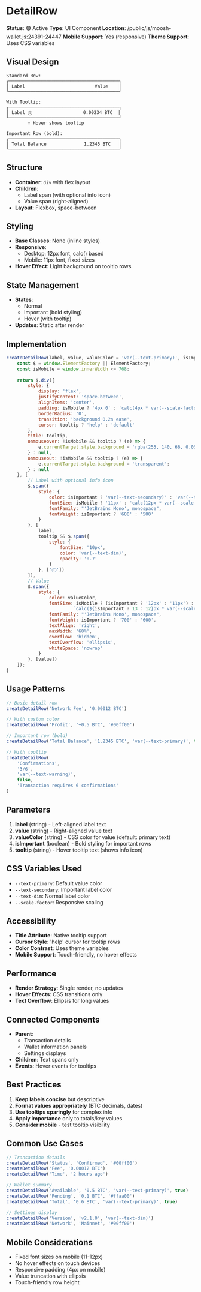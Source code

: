 # DetailRow

**Status**: 🟢 Active
**Type**: UI Component
**Location**: /public/js/moosh-wallet.js:24391-24447
**Mobile Support**: Yes (responsive)
**Theme Support**: Uses CSS variables

## Visual Design

```
Standard Row:
┌─────────────────────────────────────────┐
│ Label                          Value    │
└─────────────────────────────────────────┘

With Tooltip:
┌─────────────────────────────────────────┐
│ Label ⓘ                   0.00234 BTC  │
└─────────────────────────────────────────┘
        ↑ Hover shows tooltip

Important Row (bold):
┌─────────────────────────────────────────┐
│ Total Balance              1.2345 BTC   │
└─────────────────────────────────────────┘
```

## Structure
- **Container**: `div` with flex layout
- **Children**: 
  - Label span (with optional info icon)
  - Value span (right-aligned)
- **Layout**: Flexbox, space-between

## Styling
- **Base Classes**: None (inline styles)
- **Responsive**: 
  - Desktop: 12px font, calc() based
  - Mobile: 11px font, fixed sizes
- **Hover Effect**: Light background on tooltip rows

## State Management
- **States**: 
  - Normal
  - Important (bold styling)
  - Hover (with tooltip)
- **Updates**: Static after render

## Implementation
```javascript
createDetailRow(label, value, valueColor = 'var(--text-primary)', isImportant = false, tooltip = '') {
    const $ = window.ElementFactory || ElementFactory;
    const isMobile = window.innerWidth <= 768;
    
    return $.div({
        style: {
            display: 'flex',
            justifyContent: 'space-between',
            alignItems: 'center',
            padding: isMobile ? '4px 0' : 'calc(4px * var(--scale-factor)) 0',
            borderRadius: '0',
            transition: 'background 0.2s ease',
            cursor: tooltip ? 'help' : 'default'
        },
        title: tooltip,
        onmouseover: !isMobile && tooltip ? (e) => {
            e.currentTarget.style.background = 'rgba(255, 140, 66, 0.05)';
        } : null,
        onmouseout: !isMobile && tooltip ? (e) => {
            e.currentTarget.style.background = 'transparent';
        } : null
    }, [
        // Label with optional info icon
        $.span({
            style: {
                color: isImportant ? 'var(--text-secondary)' : 'var(--text-dim)',
                fontSize: isMobile ? '11px' : 'calc(12px * var(--scale-factor))',
                fontFamily: "'JetBrains Mono', monospace",
                fontWeight: isImportant ? '600' : '500'
            }
        }, [
            label,
            tooltip && $.span({
                style: {
                    fontSize: '10px',
                    color: 'var(--text-dim)',
                    opacity: '0.7'
                }
            }, ['ⓘ'])
        ]),
        // Value
        $.span({
            style: {
                color: valueColor,
                fontSize: isMobile ? (isImportant ? '12px' : '11px') : 
                         `calc(${isImportant ? 13 : 12}px * var(--scale-factor))`,
                fontFamily: "'JetBrains Mono', monospace",
                fontWeight: isImportant ? '700' : '600',
                textAlign: 'right',
                maxWidth: '60%',
                overflow: 'hidden',
                textOverflow: 'ellipsis',
                whiteSpace: 'nowrap'
            }
        }, [value])
    ]);
}
```

## Usage Patterns
```javascript
// Basic detail row
createDetailRow('Network Fee', '0.00012 BTC')

// With custom color
createDetailRow('Profit', '+0.5 BTC', '#00ff00')

// Important row (bold)
createDetailRow('Total Balance', '1.2345 BTC', 'var(--text-primary)', true)

// With tooltip
createDetailRow(
    'Confirmations', 
    '3/6', 
    'var(--text-warning)', 
    false, 
    'Transaction requires 6 confirmations'
)
```

## Parameters
1. **label** (string) - Left-aligned label text
2. **value** (string) - Right-aligned value text
3. **valueColor** (string) - CSS color for value (default: primary text)
4. **isImportant** (boolean) - Bold styling for important rows
5. **tooltip** (string) - Hover tooltip text (shows info icon)

## CSS Variables Used
- `--text-primary`: Default value color
- `--text-secondary`: Important label color
- `--text-dim`: Normal label color
- `--scale-factor`: Responsive scaling

## Accessibility
- **Title Attribute**: Native tooltip support
- **Cursor Style**: 'help' cursor for tooltip rows
- **Color Contrast**: Uses theme variables
- **Mobile Support**: Touch-friendly, no hover effects

## Performance
- **Render Strategy**: Single render, no updates
- **Hover Effects**: CSS transitions only
- **Text Overflow**: Ellipsis for long values

## Connected Components
- **Parent**: 
  - Transaction details
  - Wallet information panels
  - Settings displays
- **Children**: Text spans only
- **Events**: Hover events for tooltips

## Best Practices
1. **Keep labels concise** but descriptive
2. **Format values appropriately** (BTC decimals, dates)
3. **Use tooltips sparingly** for complex info
4. **Apply importance** only to totals/key values
5. **Consider mobile** - test tooltip visibility

## Common Use Cases
```javascript
// Transaction details
createDetailRow('Status', 'Confirmed', '#00ff00')
createDetailRow('Fee', '0.00012 BTC')
createDetailRow('Time', '2 hours ago')

// Wallet summary
createDetailRow('Available', '0.5 BTC', 'var(--text-primary)', true)
createDetailRow('Pending', '0.1 BTC', '#ffaa00')
createDetailRow('Total', '0.6 BTC', 'var(--text-primary)', true)

// Settings display
createDetailRow('Version', 'v2.1.0', 'var(--text-dim)')
createDetailRow('Network', 'Mainnet', '#00ff00')
```

## Mobile Considerations
- Fixed font sizes on mobile (11-12px)
- No hover effects on touch devices
- Responsive padding (4px on mobile)
- Value truncation with ellipsis
- Touch-friendly row height